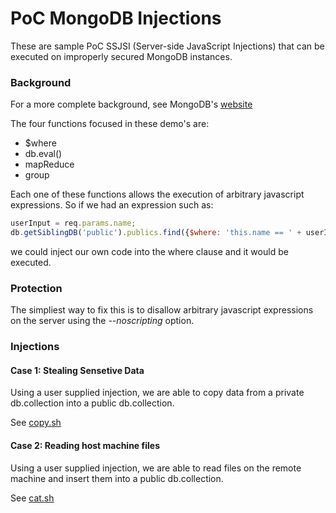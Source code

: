 PoC MongoDB Injections
======================

These are sample PoC SSJSI (Server-side JavaScript Injections) that can be executed on improperly secured MongoDB instances.

### Background

For a more complete background, see MongoDB's [website](http://docs.mongodb.org/manual/faq/developers/#how-does-mongodb-address-sql-or-query-injection)

The four functions focused in these demo's are:

- $where
- db.eval()
- mapReduce
- group

Each one of these functions allows the execution of arbitrary javascript expressions. So if we had an expression such as:

```javascript
userInput = req.params.name;
db.getSiblingDB('public').publics.find({$where: 'this.name == ' + userInput})
```

we could inject our own code into the where clause and it would be executed.

### Protection

The simpliest way to fix this is to disallow arbitrary javascript expressions on the server using the _--noscripting_ option.

### Injections

#### Case 1: Stealing Sensetive Data

Using a user supplied injection, we are able to copy data from a private db.collection into a public db.collection. 

See [copy.sh](copy.sh)

#### Case 2: Reading host machine files

Using a user supplied injection, we are able to read files on the remote machine and insert them into a public db.collection.

See [cat.sh](cat.sh)